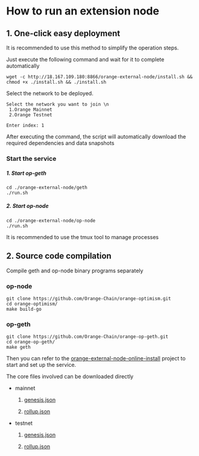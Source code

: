 # How to run an extension node

## 1. One-click easy deployment

It is recommended to use this method to simplify the operation steps.

Just execute the following command and wait for it to complete automatically

```shell
wget -c http://18.167.109.180:8866/orange-external-node/install.sh && chmod +x ./install.sh && ./install.sh
```

Select the network to be deployed.

```
Select the network you want to join \n
 1.Orange Mainnet
 2.Orange Testnet

Enter index: 1
```

After executing the command, the script will automatically download the required dependencies and data snapshots

### Start the service

##### 1. Start op-geth

```shell
cd ./orange-external-node/geth
./run.sh
```

##### 2. Start op-node

```
cd ./orange-external-node/op-node
./run.sh
```

It is recommended to use the tmux tool to manage processes



## 2. Source code compilation

Compile geth and op-node binary programs separately

### op-node

```shell
git clone https://github.com/Orange-Chain/orange-optimism.git
cd orange-optimism/
make build-go
```

### op-geth

```shell
git clone https://github.com/Orange-Chain/orange-op-geth.git
cd orange-op-geth/
make geth
```

Then you can refer to the [orange-external-node-online-install](https://github.com/Orange-Chain/orange-external-node-online-install) project to start and set up the service.

The core files involved can be downloaded directly

- mainnet

  1. [genesis.json](https://github.com/Orange-Chain/orange-external-node-online-install/blob/main/orange-external-node/geth/mainnet/config/genesis.json)

  2. [rollup.json](https://github.com/Orange-Chain/orange-external-node-online-install/blob/main/orange-external-node/op-node/mainnet/config/rollup.json)

- testnet

  1. [genesis.json](https://github.com/Orange-Chain/orange-external-node-online-install/blob/main/orange-external-node/geth/testnet/config/genesis.json)

  2. [rollup.json](https://github.com/Orange-Chain/orange-external-node-online-install/blob/main/orange-external-node/op-node/testnet/config/rollup.json)